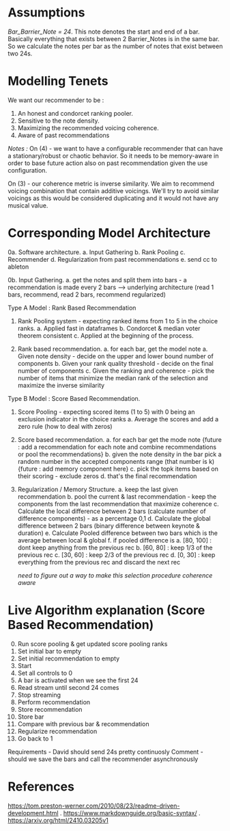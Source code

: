 # Assumptions

*Bar_Barrier_Note = 24*.
This note denotes the start and end of a bar.
Basically everything that exists between 2 Barrier_Notes is in the same bar.
So we calculate the notes per bar as the number of notes that exist between two 24s.

# Modelling Tenets

We want our recommender to be :

1. An honest and condorcet ranking pooler.
2. Sensitive to the note density.
3. Maximizing the recommended voicing coherence.
4. Aware of past recommendations

*Notes :*
On (4) - we want to have a configurable recommender that can have a stationary/robust or chaotic behavior.
So it needs to be memory-aware in order to base future action also on past recommendation given the use configuration.

On (3) - our coherence metric is inverse similarity. We aim to recommend voicing combination that contain additive voicings.
We'll try to avoid similar voicings as this would be considered duplicating and it would not have any musical value.

# Corresponding Model Architecture

0a. Software architecture.
	a. Input Gathering
	b. Rank Pooling
	c. Recommender
	d. Regularization from past recommendations
	e. send cc to ableton

0b. Input Gathering.
	a. get the notes and split them into bars - a recommendation is made every 2 bars
--> underlying architecture (read 1 bars, recommend, read 2 bars, recommend regularized)

Type A Model : Rank Based Recommendation

1. Rank Pooling system - expecting ranked items from 1 to 5 in the choice ranks.
	a. Applied fast in dataframes
	b. Condorcet & median voter theorem consistent
	c. Applied at the beginning of the process.

2. Rank based recommendation.
	a. for each bar, get the model note
	a. Given note density - decide on the upper and lower bound number of components
	b. Given your rank quality threshold - decide on the final number of components
	c. Given the ranking and coherence - pick the number of items that minimize the median rank of the selection and maximize the inverse similarity

Type B Model : Score Based Recommendation.

1. Score Pooling - expecting scored items (1 to 5) with 0 being an exclusion indicator in the choice ranks
	a. Average the scores and add a zero rule (how to deal with zeros)

2. Score based recommendation.
	a. for each bar get the mode note {future : add a recommendation for each note and combine recommendations or pool the recommendations}
	b. given the note density in the bar pick a random number in the accepted components range (that number is k) {future : add memory component here}
	c. pick the topk items based on their scoring - exclude zeros
	d. that's the final recommendation

3. Regularization / Memory Structure.
	a. keep the last given recommendation
	b. pool the current & last recommendation - keep the components from the last recommendation that maximize coherence
	c. Calculate the local difference between 2 bars (calculate number of difference components) - as a percentage 0,1
	d. Calculate the global difference between 2 bars (binary difference between keynote & duration)
	e. Calculate Pooled difference between two bars which is the average between local & global
	f. if pooled difference is 
		a. [80, 100] : dont keep anything from the previous rec
		b. [60, 80] : keep 1/3 of the previous rec
		c. [30, 60] : keep 2/3 of the previous rec
		d. [0, 30] : keep everything from the previous rec and discard the next rec
	
	*need to figure out a way to make this selection procedure coherence aware*

# Live Algorithm explanation (Score Based Recommendation)
0. Run score pooling & get updated score pooling ranks
1. Set initial bar to empty
2. Set initial recommendation to empty
3. Start
4. Set all controls to 0 
5. A bar is activated when we see the first 24
6. Read stream until second 24 comes
7. Stop streaming
8. Perform recommendation
9. Store recommendation
10. Store bar
11. Compare with previous bar & recommendation
12. Regularize recommendation
13. Go back to 1

Requirements - David should send 24s pretty continuosly
Comment - should we save the bars and call the recommender asynchronously

# References
https://tom.preston-werner.com/2010/08/23/readme-driven-development.html .
https://www.markdownguide.org/basic-syntax/ .
https://arxiv.org/html/2410.03205v1
